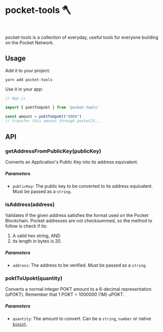 # pocket-tools 🪓

[<img src="https://img.shields.io/npm/v/pocket-tools" alt="" />](https://www.npmjs.com/package/pocket-tools) [<img src="https://img.shields.io/bundlephobia/minzip/pocket-tools" alt="" />](https://bundlephobia.com/result?p=pocket-tools)

pocket-tools is a collection of everyday, useful tools for everyone building on the Pocket Network.

## Usage

Add it to your project:

```console
yarn add pocket-tools
```

Use it in your app:

```js
// App.js

import { poktToUpokt } from 'pocket-tools'

const amount = poktToUpokt("8000")
// transfer this amount through pocketJS...
```

## API

### getAddressFromPublicKey(publicKey)

Converts an Application's Public Key into its address equivalent.

##### Parameters

 - `publicKey`: The public key to be converted to its address equivalent. Must be passed as a `string`.

### isAddress(address)

Validates if the given address satisfies the format used on the Pocket Blockchain.
Pocket addresses are not checksummed, so the method to follow is check if its:
1. A valid hex string, AND
2. its length in bytes is 20.

##### Parameters

 - `address`: The address to be verified. Must be passed as a `string`.


### poktToUpokt(quantity)

Converts a normal integer POKT amount to a 6-decimal representation (uPOKT).
Remember that 1 POKT = 1000000 (1M) uPOKT.

##### Parameters

 - `quantity`: The amount to convert. Can be a `string`, `number` or native [`bigint`](https://developer.mozilla.org/en-US/docs/Web/JavaScript/Reference/Global_Objects/BigInt).

